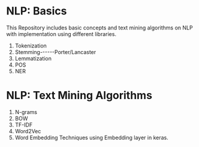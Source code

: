 # NLP: Basics
This Repository includes basic concepts and text mining algorithms on NLP with implementation using different libraries.
1. Tokenization
2. Stemming------Porter/Lancaster
3. Lemmatization
4. POS
5. NER

# NLP: Text Mining Algorithms
1. N-grams
2. BOW
3. TF-IDF
4. Word2Vec
5. Word Embedding Techniques using Embedding layer in keras.
